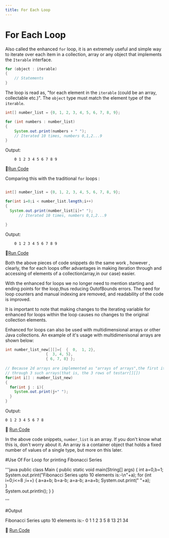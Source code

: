 ```yaml
---
title: For Each Loop
---
```

# For Each Loop

Also called the enhanced `for` loop, it is an extremely useful and simple way to iterate over each item in a collection, array or any object that implements the `Iterable` interface.

```java
for (object : iterable)
{
    // Statements
}
```

The loop is read as, "for each element in the `iterable` (could be an array, collectable etc.)". The `object` type must match the element type of the `iterable`.

```java
int[] number_list = {0, 1, 2, 3, 4, 5, 6, 7, 8, 9};

for (int numbers : number_list)
{
    System.out.print(numbers + " ");
    // Iterated 10 times, numbers 0,1,2...9
}
```

Output:
```
    0 1 2 3 4 5 6 7 8 9
```
:rocket:<a href='https://repl.it/CJYs/0' target='_blank' rel='nofollow'>Run Code</a>


Comparing this with the traditional `for` loops :

```java

int[] number_list = {0, 1, 2, 3, 4, 5, 6, 7, 8, 9};

for(int i=0;i < number_list.length;i++)
{
  System.out.print(number_list[i]+" ");
      // Iterated 10 times, numbers 0,1,2...9

}

```
Output:
```
    0 1 2 3 4 5 6 7 8 9
```
:rocket:<a href='https://repl.it/NJfG/0' target='_blank' rel='nofollow'>Run Code</a>

Both the above pieces of code snippets do the same work , however , clearly, the for each loops offer advantages in making iteration through and accessing of elements of a collection(array,in our case) easier.

With the enhanced for loops we no longer need to mention starting and ending points for the loop,thus reducing OutofBounds errors.
The need for loop counters and manual indexing are removed, and readability of the code is improved.

It is important to note that making changes to the iterating variable for enhanced for loops within the loop causes no changes to the original collection elements.


Enhanced for loops can also be used with multidimensional arrays or other Java collections.
An example of it's usage with multidimenisonal arrays are shown below:

```java
int number_list_new[][]={  {  0,  1, 2},
                  {  3, 4, 5},
                  { 6, 7, 8} };
                  
// Because 2d arrays are implemented as "arrays of arrays",the first iteration variable iterates 
// through 3 such arrays(that is, the 3 rows of testarr[][]) 
for(int i[] : number_list_new)  
{
  for(int j : i){
    System.out.print(j+" ");
  }
}
```
Output:
```
0 1 2 3 4 5 6 7 8  
```
:rocket: <a href='https://repl.it/NJhP/0' target='_blank' rel='nofollow'>Run Code</a>



In the above code snippets, `number_list` is an array. If you don't know what this is, don't worry about it. An array is a container object that holds a fixed number of values of a single type, but more on this later.


#Use Of For Loop for printing Fibonacci Series

'''java
public class Main
{
	public static void main(String[] args) 
	{
		int a=0,b=1;
		System.out.print("Fibonacci Series upto 10 elements is:-\n"+a);
		for (int i=0;i<=8 ;i++) 
		{
			a=a+b;
			b=a-b;
			a=a-b;
			a=a+b;
			System.out.print(" "+a);			
		}	
    System.out.println();
	}
}

'''

#Output

Fibonacci Series upto 10 elements is:-
0 1 1 2 3 5 8 13 21 34

:rocket: <a href='https://repl.it/@DeepakKumar22/FibonacciSeries' target='_blank' rel='nofollow'>Run Code</a>
